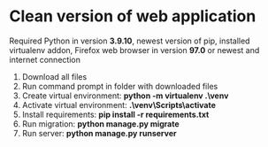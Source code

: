 # Clean version of web application

Required Python in version **3.9.10**, newest version of pip, installed virtualenv addon, Firefox web browser in version **97.0** or newest and internet connection

1. Download all files
2. Run command prompt in folder with downloaded files
3. Create virtual environment: **python -m virtualenv .\venv**
4. Activate virtual environment: **.\venv\Scripts\activate**
5. Install requirements: **pip install -r requirements.txt**
6. Run migration: **python manage.py migrate**
7. Run server: **python manage.py runserver**
